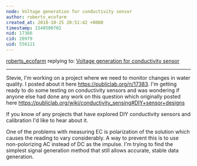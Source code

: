 ```yaml
---
node: Voltage generation for conductivity sensor
author: roberts_ecofarm
created_at: 2018-10-25 20:51:42 +0000
timestamp: 1540500702
nid: 17366
cid: 20979
uid: 556121
---
```




[roberts_ecofarm](../profile/roberts_ecofarm) replying to: [Voltage generation for conductivity sensor](../notes/roberts_ecofarm/10-24-2018/voltage-generation-for-conductivity-sensor)

----
Stevie,  I'm working on a project where we need to monitor changes in water quality.  I posted about it here https://publiclab.org/n/17383.  I'm getting ready to do some testing on conductivity sensors and was wondering if anyone else had done any work on this question which originally posted here https://publiclab.org/wiki/conductivity_sensing#DIY+sensor+designs

If you know of any projects that have explored DIY conductivity sensors and calibration I'd like to hear about it.

One of the problems with measuring EC is polarization of the solution which causes the reading to vary considerably.  A way to prevent this is to use non-polorizing AC instead of DC as the impulse.  I'm trying to find the simplest signal generation method that still allows accurate, stable data generation.
